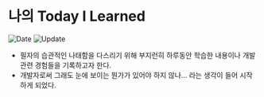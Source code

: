 # 나의 Today I Learned
![Date](https://img.shields.io/badge/version-2024.03.06-red) ![Update](https://img.shields.io/badge/update-2024.03.06-grean)
- 필자의 습관적인 나태함을 다스리기 위해 부지런히 하루동안 학습한 내용이나 개발관련 경험들을 기록하고자 한다.
- 개발자로써 그래도 눈에 보이는 뭔가가 있어야 하지 않나... 라는 생각이 들어 시작하게 되었다. 
